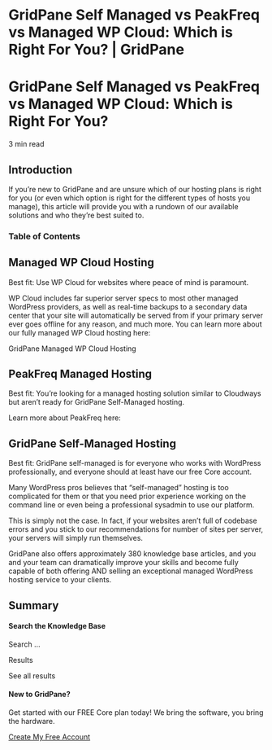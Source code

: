 # GridPane Self Managed vs PeakFreq vs Managed WP Cloud: Which is Right For You? | GridPane

# GridPane Self Managed vs PeakFreq vs Managed WP Cloud: Which is Right For You?

 

3 min read 

## Introduction

If you’re new to GridPane and are unsure which of our hosting plans is right for you (or even which option is right for the different types of hosts you manage), this article will provide you with a rundown of our available solutions and who they’re best suited to.

### Table of Contents

 

## Managed WP Cloud Hosting

Best fit: Use WP Cloud for websites where peace of mind is paramount.

WP Cloud includes far superior server specs to most other managed WordPress providers, as well as real-time backups to a secondary data center that your site will automatically be served from if your primary server ever goes offline for any reason, and much more. You can learn more about our fully managed WP Cloud hosting here:

GridPane Managed WP Cloud Hosting

 

## PeakFreq Managed Hosting

Best fit: You’re looking for a managed hosting solution similar to Cloudways but aren’t ready for GridPane Self-Managed hosting.

Learn more about PeakFreq here:

 

## GridPane Self-Managed Hosting

Best fit: GridPane self-managed is for everyone who works with WordPress professionally, and everyone should at least have our free Core account.

Many WordPress pros believes that “self-managed” hosting is too complicated for them or that you need prior experience working on the command line or even being a professional sysadmin to use our platform.

This is simply not the case. In fact, if your websites aren’t full of codebase errors and you stick to our recommendations for number of sites per server, your servers will simply run themselves.

GridPane also offers approximately 380 knowledge base articles, and you and your team can dramatically improve your skills and become fully capable of both offering AND selling an exceptional managed WordPress hosting service to your clients.

 

## Summary

 

 

#### Search the Knowledge Base

Search ...

 Results

See all results

#### New to GridPane?

Get started with our FREE Core plan today! We bring the software, you bring the hardware.

[Create My Free Account](https://gridpane.com/checkout/?plan=core)

